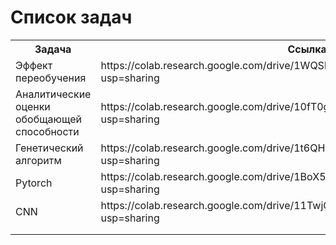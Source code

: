  # Список задач

 <table>
  <tr>
    <th>Задача</th>
    <th>Ссылка</th>
  </tr>
  <tr>
    <td>Эффект переобучения</td>
    <td>https://colab.research.google.com/drive/1WQSlWXMFphEBHNr0qQVney0PCtEOL0PN?usp=sharing</td>
  </tr>
  <tr>
    <td>Аналитические оценки обобщающей способности</td>
    <td>https://colab.research.google.com/drive/10fT0gbAzR--bdNYBpT06lIrKRBqQfpKc?usp=sharing</td>
  </tr>
  <tr>
    <td>Генетический алгоритм</td>
    <td>https://colab.research.google.com/drive/1t6QHpUjQFcEUBPhNlg3MkgA1qSeLU5wc?usp=sharing</td>
  </tr>
  <td>Pytorch</td>
    <td>https://colab.research.google.com/drive/1BoX5W8qkc4r_JWbW6RiEMlkATIqosYjY?usp=sharing</td>
  </tr>
  </tr>
  <td>CNN</td>
    <td>https://colab.research.google.com/drive/11TwjCezn6NvPxwr7gduJYYcHaUNP6W0K?usp=sharing</td>
  </tr>
  </tr>
  <td></td>
    <td></td>
  </tr>
  </tr>
  <td></td>
    <td> </td>
  </tr>
</table>
